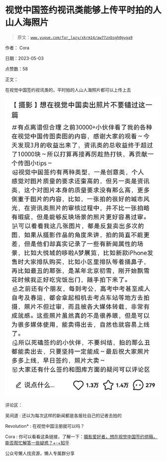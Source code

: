 # 视觉中国签约视讯类能够上传平时拍的人山人海照片

> 原文：[`www.yuque.com/for_lazy/xkrm14/aw77znbsgh0gyga9`](https://www.yuque.com/for_lazy/xkrm14/aw77znbsgh0gyga9)

作者： Cora

日期：2023-05-03

点赞数：58

正文：

在视觉中国签约视讯类的，平时拍的人山人海照片都可以上传上去

![](img/9e4ca4d352fe777548e44fd04c945847.png)  

评论区：

吴间道 : 还以为每次这样的新闻都是各报社自己的记者去拍的

Revolution* : 在视觉中国注册就可以吗？

Cora : 你可以看看这条链接，了解一下：[摄影爱好者，想在视觉中国签约供稿，能否帮忙解答一些疑惑？+-+知乎](https://www.zhihu.com/question/441183458)

公众号懒人找资源，懒人专属群分享

